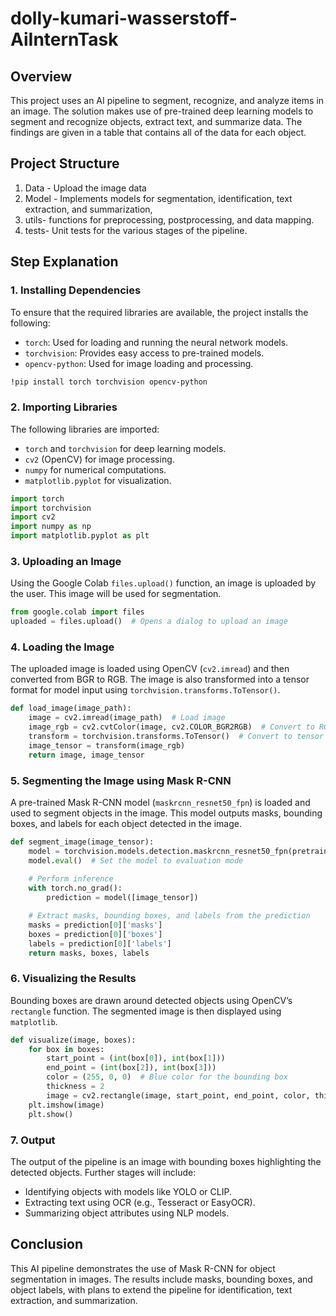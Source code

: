 # dolly-kumari-wasserstoff-AiInternTask
## Overview
This project uses an AI pipeline to segment, recognize, and analyze items in an image. The solution makes use of pre-trained deep learning models to segment and recognize objects, extract text, and summarize data. The findings are given in a table that contains all of the data for each object.

## Project Structure 
1. Data - Upload the image data
2. Model - Implements models for segmentation, identification, text extraction, and summarization,
3. utils- functions for preprocessing, postprocessing, and data mapping.
4. tests- Unit tests for the various stages of the pipeline.

## Step Explanation
### 1. Installing Dependencies
To ensure that the required libraries are available, the project installs the following:
- `torch`: Used for loading and running the neural network models.
- `torchvision`: Provides easy access to pre-trained models.
- `opencv-python`: Used for image loading and processing.

```bash
!pip install torch torchvision opencv-python
```

### 2. Importing Libraries
The following libraries are imported:
- `torch` and `torchvision` for deep learning models.
- `cv2` (OpenCV) for image processing.
- `numpy` for numerical computations.
- `matplotlib.pyplot` for visualization.

```python
import torch
import torchvision
import cv2
import numpy as np
import matplotlib.pyplot as plt
```

### 3. Uploading an Image
Using the Google Colab `files.upload()` function, an image is uploaded by the user. This image will be used for segmentation.

```python
from google.colab import files
uploaded = files.upload()  # Opens a dialog to upload an image
```

### 4. Loading the Image
The uploaded image is loaded using OpenCV (`cv2.imread`) and then converted from BGR to RGB. The image is also transformed into a tensor format for model input using `torchvision.transforms.ToTensor()`.

```python
def load_image(image_path):
    image = cv2.imread(image_path)  # Load image
    image_rgb = cv2.cvtColor(image, cv2.COLOR_BGR2RGB)  # Convert to RGB
    transform = torchvision.transforms.ToTensor()  # Convert to tensor
    image_tensor = transform(image_rgb)
    return image, image_tensor
```

### 5. Segmenting the Image using Mask R-CNN
A pre-trained Mask R-CNN model (`maskrcnn_resnet50_fpn`) is loaded and used to segment objects in the image. This model outputs masks, bounding boxes, and labels for each object detected in the image.

```python
def segment_image(image_tensor):
    model = torchvision.models.detection.maskrcnn_resnet50_fpn(pretrained=True)
    model.eval()  # Set the model to evaluation mode
    
    # Perform inference
    with torch.no_grad():
        prediction = model([image_tensor])

    # Extract masks, bounding boxes, and labels from the prediction
    masks = prediction[0]['masks']
    boxes = prediction[0]['boxes']
    labels = prediction[0]['labels']
    return masks, boxes, labels
```

### 6. Visualizing the Results
Bounding boxes are drawn around detected objects using OpenCV’s `rectangle` function. The segmented image is then displayed using `matplotlib`.

```python
def visualize(image, boxes):
    for box in boxes:
        start_point = (int(box[0]), int(box[1]))
        end_point = (int(box[2]), int(box[3]))
        color = (255, 0, 0)  # Blue color for the bounding box
        thickness = 2
        image = cv2.rectangle(image, start_point, end_point, color, thickness)
    plt.imshow(image)
    plt.show()
```

### 7. Output
The output of the pipeline is an image with bounding boxes highlighting the detected objects. Further stages will include:
- Identifying objects with models like YOLO or CLIP.
- Extracting text using OCR (e.g., Tesseract or EasyOCR).
- Summarizing object attributes using NLP models.

## Conclusion
This AI pipeline demonstrates the use of Mask R-CNN for object segmentation in images. The results include masks, bounding boxes, and object labels, with plans to extend the pipeline for identification, text extraction, and summarization.

